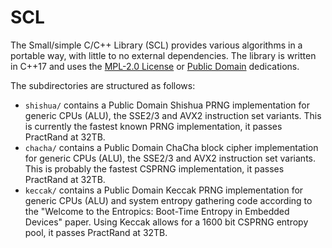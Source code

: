 
# SCL

The Small/simple C/C++ Library (SCL) provides various algorithms in a portable way, with little to no external dependencies.
The library is written in C++17 and uses the [MPL-2.0 License](http://mozilla.org/MPL/2.0) or [Public Domain](https://unlicense.org/) dedications.

The subdirectories are structured as follows:

* `shishua/` contains a Public Domain Shishua PRNG implementation for generic CPUs (ALU), the SSE2/3 and AVX2 instruction set variants.
  This is currently the fastest known PRNG implementation, it passes PractRand at 32TB.
* `chacha/` contains a Public Domain ChaCha block cipher implementation for generic CPUs (ALU), the SSE2/3 and AVX2 instruction set variants.
  This is probably the fastest CSPRNG implementation, it passes PractRand at 32TB.
* `keccak/` contains a Public Domain Keccak PRNG implementation for generic CPUs (ALU) and system entropy gathering code according to the
  "Welcome to the Entropics: Boot-Time Entropy in Embedded Devices" paper.
  Using Keccak allows for a 1600 bit CSPRNG entropy pool, it passes PractRand at 32TB.
